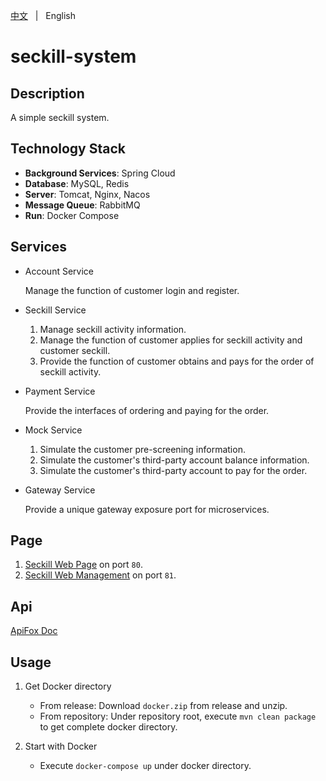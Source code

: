 [中文](README.zh.md) &nbsp; | &nbsp; English

# seckill-system

## Description
A simple seckill system.

## Technology Stack
+ **Background Services**: Spring Cloud
+ **Database**: MySQL, Redis
+ **Server**: Tomcat, Nginx, Nacos
+ **Message Queue**: RabbitMQ
+ **Run**: Docker Compose

## Services
+ Account Service

  Manage the function of customer login and register.


+ Seckill Service

  1. Manage seckill activity information.
  2. Manage the function of customer applies for seckill activity and customer seckill.
  3. Provide the function of customer obtains and pays for the order of seckill activity.
  

+ Payment Service

  Provide the interfaces of ordering and paying for the order.


+ Mock Service

  1. Simulate the customer pre-screening information.
  2. Simulate the customer's third-party account balance information.
  3. Simulate the customer's third-party account to pay for the order.


+ Gateway Service

  Provide a unique gateway exposure port for microservices.



## Page
1. [Seckill Web Page](https://github.com/KillerJmc/seckill-system-web) on port `80`.
2. [Seckill Web Management](https://github.com/KillerJmc/seckill-system/tree/master/web-management) on port `81`.

## Api
[ApiFox Doc](https://seckill-system.apifox.cn/)

## Usage
1. Get Docker directory
    + From release: Download `docker.zip` from release and unzip.
    + From repository: Under repository root, execute `mvn clean package` to get complete docker directory.

2. Start with Docker
   + Execute `docker-compose up` under docker directory.


